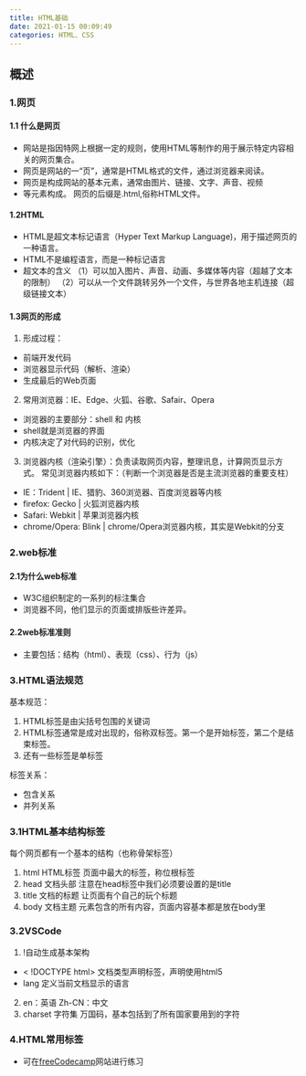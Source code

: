 ```yaml
---
title: HTML基础
date: 2021-01-15 00:09:49
categories: HTML、CSS
---
```


## 概述
### 1.网页
#### 1.1 什么是网页

 - 网站是指因特网上根据一定的规则，使用HTML等制作的用于展示特定内容相关的网页集合。
 - 网页是网站的一“页”，通常是HTML格式的文件，通过浏览器来阅读。 
 - 网页是构成网站的基本元素，通常由图片、链接、文字、声音、视频
 - 等元素构成。 网页的后缀是.html,俗称HTML文件。

#### 1.2HTML
- HTML是超文本标记语言（Hyper Text Markup Language)，用于描述网页的一种语言。
- HTML不是编程语言，而是一种标记语言
- 超文本的含义
（1）可以加入图片、声音、动画、多媒体等内容（超越了文本的限制）
（2）可以从一个文件跳转另外一个文件，与世界各地主机连接（超级链接文本）

#### 1.3网页的形成
 1. 形成过程：
 - 前端开发代码 
 - 浏览器显示代码（解析、渲染） 
 - 生成最后的Web页面

 2. 常用浏览器：IE、Edge、火狐、谷歌、Safair、Opera

 - 浏览器的主要部分：shell 和 内核
 - shell就是浏览器的界面
 - 内核决定了对代码的识别，优化

 3. 浏览器内核（渲染引擎）：负责读取网页内容，整理讯息，计算网页显示方式。
常见浏览器内核如下：（判断一个浏览器是否是主流浏览器的重要支柱）
 - IE：Trident   | IE、猎豹、360浏览器、百度浏览器等内核
 - firefox: Gecko | 火狐浏览器内核
 - Safari: Webkit | 苹果浏览器内核
 - chrome/Opera: Blink | chrome/Opera浏览器内核，其实是Webkit的分支

### 2.web标准
#### 2.1为什么web标准

- W3C组织制定的一系列的标注集合
- 浏览器不同，他们显示的页面或排版些许差异。

#### 2.2web标准准则
- 主要包括：结构（html）、表现（css）、行为（js）

### 3.HTML语法规范

基本规范：
1. HTML标签是由尖括号包围的关键词
2. HTML标签通常是成对出现的，俗称双标签。第一个是开始标签，第二个是结束标签。
3. 还有一些标签是单标签

标签关系：
- 包含关系
- 并列关系

### 3.1HTML基本结构标签
每个网页都有一个基本的结构（也称骨架标签）
1. html   HTML标签   页面中最大的标签，称位根标签
2. head 文档头部     注意在head标签中我们必须要设置的是title
3. title    文档的标题   让页面有个自己的玩个标题
4. body  文档主题    元素包含的所有内容，页面内容基本都是放在body里

### 3.2VSCode
1. !自动生成基本架构
- < !DOCTYPE html> 文档类型声明标签，声明使用html5
- lang 定义当前文档显示的语言
2. en：英语
Zh-CN：中文 
3. charset 字符集
<meta charset=”UTF-8”>万国码，基本包括到了所有国家要用到的字符

### 4.HTML常用标签
-  可在[freeCodecamp](https://learn.freecodecamp.one/)网站进行练习
